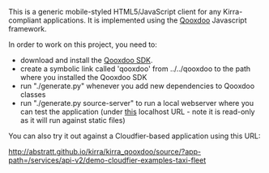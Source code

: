 This is a generic mobile-styled HTML5/JavaScript client for any Kirra-compliant applications. It is implemented using the [Qooxdoo](http://qooxdoo.org) Javascript framework.

In order to work on this project, you need to:

- download and install the [Qooxdoo SDK](http://qooxdoo.org/downloads).
- create a symbolic link called 'qooxdoo' from ../../qooxdoo to the path where you installed the Qooxdoo SDK
- run "./generate.py" whenever you add new dependencies to Qooxdoo classes
- run "./generate.py source-server" to run a local webserver where you can test the application (under [this](http://localhost:9999/kirra-api/kirra_qooxdoo/source/?app-path=/kirra-api/com.abstratt.kirra.fixtures/src/main/resources/fixtures/index.json) localhost URL - note it is read-only as it will run against static files)

You can also try it out against a Cloudfier-based application using this URL:

http://abstratt.github.io/kirra/kirra_qooxdoo/source/?app-path=/services/api-v2/demo-cloudfier-examples-taxi-fleet
